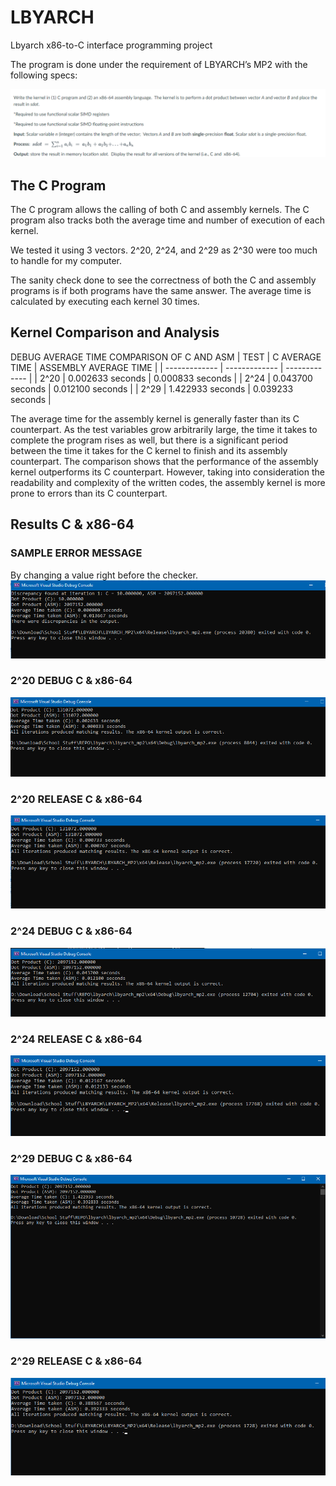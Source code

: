 # LBYARCH
Lbyarch x86-to-C interface programming project

The program is done under the requirement of LBYARCH’s MP2 with the following specs:

![lbyarch specs](PNGs/lbyarch%20specs.PNG)


## The C Program

The C program allows the calling of both C and assembly kernels. The C program also tracks both the average time and number of execution of each kernel. 

We tested it using 3 vectors. 2^20, 2^24, and 2^29 as 2^30 were too much to handle for my computer.

The sanity check done to see the correctness of both the C and assembly programs is if both programs have the same answer. The average time is calculated by executing each kernel 30 times.

## Kernel Comparison and Analysis

DEBUG AVERAGE TIME COMPARISON OF C AND ASM
|  TEST  |  C AVERAGE TIME  |  ASSEMBLY AVERAGE TIME  | 
| ------------- | ------------- | ------------- |
|  2^20  |  0.002633 seconds  |  0.000833 seconds  |
|  2^24  |  0.043700 seconds  |  0.012100 seconds  |
|  2^29  |  1.422933 seconds  |  0.039233 seconds  |

The average time for the assembly kernel is generally faster than its C counterpart. As the test variables grow arbitrarily large, the time it takes to complete the program rises as well, but there is a significant period between the time it takes for the C kernel to finish and its assembly counterpart. The comparison shows that the performance of the assembly kernel outperforms its C counterpart. However, taking into consideration the readability and complexity of the written codes, the assembly kernel is more prone to errors than its C counterpart.

## Results C & x86-64 

### SAMPLE ERROR MESSAGE 
By changing a value right before the checker.
![SAMPLE ERROR](PNGs/sample%20error.PNG)
### 2^20 DEBUG C & x86-64
![2^20 Debug](PNGs/2^20%20debug.PNG)
### 2^20 RELEASE C & x86-64
![2^20 Release](PNGs/2^20%20release.PNG)

### 2^24 DEBUG C & x86-64
![2^24 Debug](PNGs/2^24%20debug.PNG)
### 2^24 RELEASE C & x86-64
![2^24 Release](PNGs/2^24%20release.PNG)

### 2^29 DEBUG C & x86-64
![2^20 Debug](PNGs/2^29%20debug.PNG)
### 2^29 RELEASE C & x86-64
![2^29 Release](PNGs/2^29%20release.PNG)
